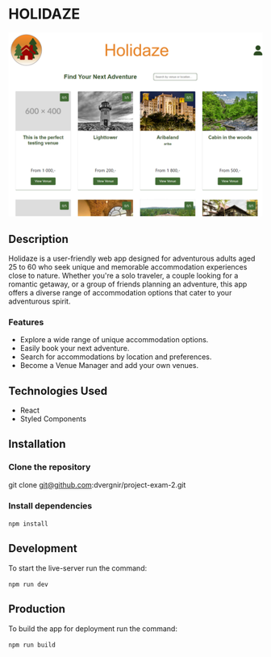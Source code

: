 # HOLIDAZE

![Screenshot](/src/images/readmeimg.png)

## Description

Holidaze is a user-friendly web app designed for adventurous adults aged 25 to 60 who seek unique and memorable accommodation experiences close to nature. Whether you're a solo traveler, a couple looking for a romantic getaway, or a group of friends planning an adventure, this app offers a diverse range of accommodation options that cater to your adventurous spirit.

### Features

- Explore a wide range of unique accommodation options.
- Easily book your next adventure.
- Search for accommodations by location and preferences.
- Become a Venue Manager and add your own venues.

## Technologies Used

- React
- Styled Components

## Installation

### Clone the repository

git clone git@github.com:dvergnir/project-exam-2.git

### Install dependencies

`npm install`

## Development

To start the live-server run the command:

`npm run dev`

## Production

To build the app for deployment run the command:

`npm run build`
